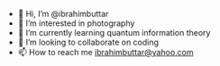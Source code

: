 - 👋 Hi, I’m @ibrahimbuttar
- 👀 I’m interested in photography
- 🌱 I’m currently learning quantum information theory
- 💞️ I’m looking to collaborate on coding
- 📫 How to reach me ibrahimbuttar@yahoo.com

<!---
ibrahimbuttar/ibrahimbuttar is a ✨ special ✨ repository because its `README.md` (this file) appears on your GitHub profile.
You can click the Preview link to take a look at your changes.
--->
